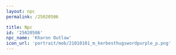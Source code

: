 ```yaml
---
layout: npc
permalink: /25020506

title: Npc
id: '25020506'
npc_name: 'Kharon Outlaw'
icon_url: 'portrait/mob/21010101_m_kerbesthugswordpurple_p.png'
---
```

